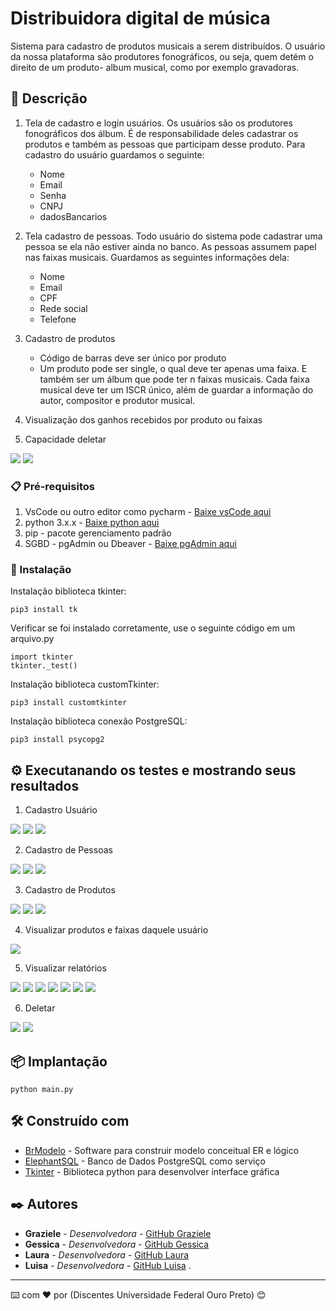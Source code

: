 # Distribuidora digital de música

Sistema para cadastro de produtos musicais a serem distribuídos. O usuário da nossa plataforma são produtores fonográficos, ou seja, quem detém o direito de um produto- album musical, como por exemplo gravadoras.

## 🚀 Descrição

1. Tela de cadastro e login usuários. Os usuários são os produtores fonográficos dos álbum. É de responsabilidade deles cadastrar os produtos e também as pessoas que participam desse produto. Para cadastro do usuário guardamos o seguinte: 
    - Nome
    - Email
    - Senha
    - CNPJ
    - dadosBancarios

2. Tela cadastro de pessoas. Todo usuário do sistema pode cadastrar uma pessoa se ela não estiver ainda no banco. As pessoas assumem papel nas faixas musicais. Guardamos as seguintes informações dela:
    - Nome
    - Email
    - CPF
    - Rede social
    - Telefone

3. Cadastro de produtos
    - Código de barras deve ser único por produto
    - Um produto pode ser single, o qual deve ter apenas uma faixa. E também ser um álbum que pode ter n faixas musicais. Cada faixa musical deve ter um ISCR único, além de guardar a informação do autor, compositor e produtor musical. 

 
4. Visualização dos ganhos recebidos por produto ou faixas

5. Capacidade deletar

<img src="/img/conceitual.png">
<img src="/img/logico.png">

### 📋 Pré-requisitos

1. VsCode ou outro editor como pycharm -  [Baixe vsCode aqui ](https://code.visualstudio.com/download)
2. python 3.x.x - [Baixe python aqui](http://www.sis4.com/brModelo/)
3. pip - pacote gerenciamento padrão
4. SGBD - pgAdmin ou Dbeaver -  [Baixe pgAdmin aqui](https://www.pgadmin.org/)

### 🔧 Instalação

Instalação biblioteca tkinter:

```
pip3 install tk
```

Verificar se foi instalado corretamente, use o seguinte código em um arquivo.py

```
import tkinter
tkinter._test()
```

Instalação biblioteca customTkinter:

```
pip3 install customtkinter
```

Instalação biblioteca conexão PostgreSQL:

```
pip3 install psycopg2
```


## ⚙️ Executanando os testes e mostrando seus resultados
1. Cadastro Usuário 
<img src="/img/cadastroUsuario.png">
<img src="/img/SenhaIncorreta.png">
<img src="/img/tabelaUsuario.png">

2. Cadastro de Pessoas
<img src="/img/pessoas.PNG">
<img src="/img/cadastro-pessoa.PNG">
<img src="/img/pesquisar-pessoa.PNG">

3. Cadastro de Produtos 
<img src="/img/cadastro-produto.PNG">
<img src="/img/cadastro-album-sucesso.PNG">
<img src="/img/cadastro-single-faixa-musical.PNG">

4. Visualizar produtos e faixas daquele usuário
<img src="/img/tela-inicial.PNG">

5. Visualizar relatórios
<img src="/img/RELATORIOS.PNG">
<img src="/img/reproducoes-faixa.PNG">
<img src="/img/relatorios-faixa.PNG">
<img src="/img/reproducoes-album.PNG">
<img src="/img/relatorio-album.PNG">
<img src="/img/relatorio-artista.PNG">
<img src="/img/relatorio-artista-mostrar.PNG">

6. Deletar

<img src="/img/procurar-produto-delete.PNG">
<img src="/img/sucesso-procura-delete.PNG">



## 📦 Implantação

```
python main.py
```


## 🛠️ Construído com

* [BrModelo](http://www.sis4.com/brModelo/) - Software para construir modelo conceitual ER e lógico
* [ElephantSQL](https://www.elephantsql.com/) - Banco de Dados PostgreSQL como serviço
* [Tkinter](https://rometools.github.io/rome/) - Biblioteca python para desenvolver interface gráfica


## ✒️ Autores



* **Graziele** - *Desenvolvedora* - [GitHub Graziele](https://github.com/Graziele-Rodrigues)
* **Gessica** - *Desenvolvedora* - [GitHub Gessica](https://github.com/linkParaPerfil)
* **Laura** - *Desenvolvedora* -  [GitHub Laura](https://github.com/LauraMarques20)
* **Luisa** - *Desenvolvedora* - [GitHub Luisa](https://github.com/linkParaPerfil)
.



---
⌨️ com ❤️ por (Discentes Universidade Federal Ouro Preto) 😊